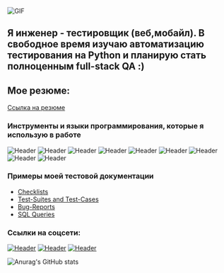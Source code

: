 ![GIF](https://giphy.com/gifs/test-gw3IWyGkC0rsazTi)
## Я инженер - тестировщик (веб,мобайл). В свободное время изучаю автоматизацию тестирования на Python и планирую стать полноценным full-stack QA :)
## Мое резюме:
[Ссылка на резюме](https://drive.google.com/file/d/1HaeXlUL-Wttj7Vw5niHmE1ggbuYMVVBs/view?usp=sharing/)


### Инструменты и языки программирования, которые я использую в работе
![Header](https://img.shields.io/badge/Jira-090909?style=for-the-badge&logo=jira&logoColor=136be1)
![Header](https://img.shields.io/badge/Postman-090909?style=for-the-badge&logo=postman&logoColor=f76935)
![Header](https://img.shields.io/badge/Github-090909?style=for-the-badge&logo=github&logoColor=8cc4d7)
![Header](https://img.shields.io/badge/Figma-090909?style=for-the-badge&logo=figma&logoColor=7d5fa6)
![Header](https://img.shields.io/badge/MySQL-090909?style=for-the-badge&logo=mysql&logoColor=00618a)
![Header](https://img.shields.io/badge/DevTools-090909?style=for-the-badge&logo=googlechrome&logoColor=2674f2)
![Header](https://img.shields.io/badge/AndroidStudio-090909?style=for-the-badge&logo=androidstudio&logoColor=3ad07d)
![Header](https://img.shields.io/badge/TestRail-090909?style=for-the-badge&logo=&logoColor=71b556)
![Header](https://img.shields.io/badge/Fiddler-090909?style=for-the-badge&logo=fiddler&logoColor=8cc4d7)

### Примеры моей тестовой документации

- [Checklists](https://github.com/Woterminze/Woterminze)
- [Test-Suites and Test-Cases](https://github.com/Woterminze/Woterminze)
- [Bug-Reports](https://github.com/Woterminze/Woterminze)
- [SQL Queries](https://github.com/Woterminze/Woterminze)

### Ссылки на соцсети:
[![Header](https://img.shields.io/badge/Instagram-090909?style=for-the-badge&logo=instagram&logoColor=9939a3)](https://www.instagram.com/woterminze/)
[![Header](https://img.shields.io/badge/Telegram-090909?style=for-the-badge&logo=telegram&logoColor=31a5db)](https://t.me/Woterminze)
[![Header](https://img.shields.io/badge/Linkedin-090909?style=for-the-badge&logo=linkedin&logoColor=0073b1)](https://www.linkedin.com/in/artsiomrusau/)

![Anurag's GitHub stats](https://github-readme-stats.vercel.app/api?username=Woterminze&show_icons=true&theme=radical)